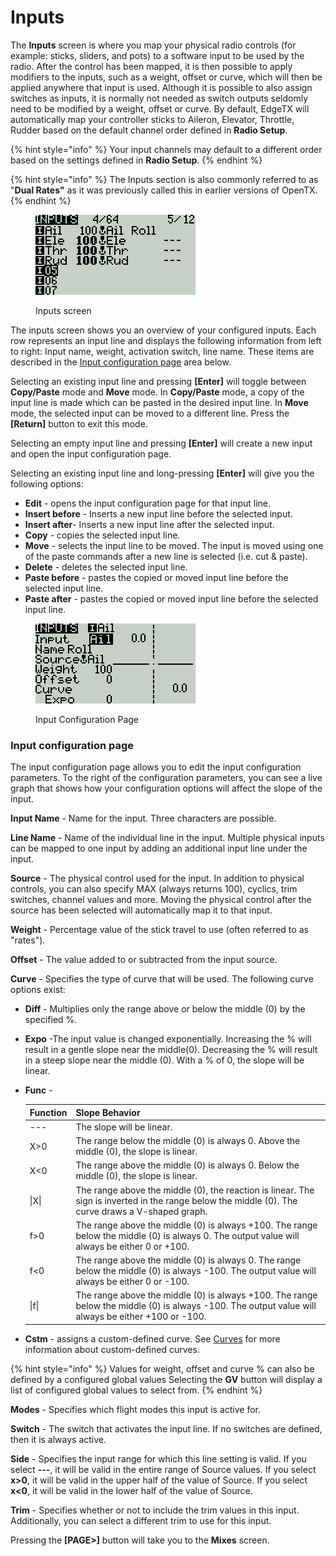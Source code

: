 # Inputs

The **Inputs** screen is where you map your physical radio controls (for example: sticks, sliders, and pots) to a software input to be used by the radio.  After the control has been mapped, it is then possible to apply modifiers to the inputs, such as a weight, offset or curve, which will then be applied anywhere that input is used. Although it is possible to also assign switches as inputs, it is normally not needed as switch outputs seldomly need to be modified by a weight, offset or curve. By default, EdgeTX will automatically map your controller sticks to Aileron, Elevator, Throttle, Rudder based on the default channel order defined in **Radio Setup**.

{% hint style="info" %}
Your input channels may default to a different order based on the settings defined in **Radio Setup**.
{% endhint %}

{% hint style="info" %}
The Inputs section is also commonly referred to as "**Dual Rates"** as it was previously called this in earlier versions of OpenTX.&#x20;
{% endhint %}

<figure><img src="../../../.gitbook/assets/bwinputs1.png" alt=""><figcaption><p>Inputs screen</p></figcaption></figure>

The inputs screen shows you an overview of your configured inputs. Each row represents an input line and displays the following information from left to right: Input name, weight, activation switch, line name. These items are described in the [Input configuration page](inputs.md#input-configuration-page) area below.

Selecting an existing input line and pressing **\[Enter]** will toggle between **Copy/Paste** mode and **Move** mode. In **Copy/Paste** mode, a copy of the input line is made which can be pasted in the desired input line. In **Move** mode, the selected input can be moved to a different line. Press the **\[Return]** button to exit this mode.

Selecting an empty input line and pressing **\[Enter]** will create a new input and open the input configuration page.&#x20;

Selecting an existing input line and long-pressing **\[Enter]** will give you the following options:

* **Edit** - opens the input configuration page for that input line.
* **Insert before** - Inserts a new input line before the selected input.
* **Insert after**- Inserts a new input line after the selected input.
* **Copy** - copies the selected input line.
* **Move** - selects the input line to be moved. The input is moved using one of the paste commands after a new line is selected (i.e. cut & paste).&#x20;
* **Delete** - deletes the selected input line.
* **Paste before** - pastes the copied or moved input line before the selected input line.
* **Paste after** - pastes the copied or moved input line before the selected input line.

<figure><img src="../../../.gitbook/assets/bwinputs2.png" alt=""><figcaption><p>Input Configuration Page</p></figcaption></figure>

### Input configuration page

The input configuration page allows you to edit the input configuration parameters. To the right of the configuration parameters, you can see a live graph that shows how your configuration options will affect the slope of the input.

**Input Name** - Name for the input. Three characters are possible.

**Line Name** - Name of the individual line in the input. Multiple physical inputs can be mapped to one input by adding an additional input line under the input.

**Source** - The physical control used for the input. In addition to physical controls, you can also specify MAX (always returns 100), cyclics, trim switches, channel values and more. Moving the physical control after the source has been selected will automatically map it to that input.

**Weight** - Percentage value of the stick travel to use (often referred to as "rates").&#x20;

**Offset** - The value added to or subtracted from the input source.

**Curve** - Specifies the type of curve that will be used. The following curve options exist:

* **Diff** - Multiplies only the range above or below the middle (0) by the specified %.
* **Expo** -The input value is changed exponentially. Increasing the % will result in a gentle slope near the middle(0). Decreasing the % will result in a steep slope near the middle (0). With a % of 0, the slope will be linear.
*   **Func** -

    | Function | Slope Behavior                                                                                                                                     |
    | -------- | -------------------------------------------------------------------------------------------------------------------------------------------------- |
    | ---      | The slope will be linear.                                                                                                                          |
    | X>0      | The range below the middle (0) is always 0. Above the middle (0), the slope is linear.                                                             |
    | X<0      | The range above the middle (0) is always 0. Below the middle (0), the slope is linear.                                                             |
    | \|X\|    | The range above the middle (0), the reaction is linear. The sign is inverted in the range below the middle (0). The curve draws a V-shaped graph.  |
    | f>0      | The range above the middle (0) is always +100. The range below the middle (0) is always 0. The output value will always be either 0 or +100.       |
    | f<0      | The range above the middle (0) is always 0. The range below the middle (0) is always -100. The output value will always be either 0 or -100.       |
    | \|f\|    | The range above the middle (0) is always +100. The range below the middle (0) is always -100. The output value will always be either +100 or -100. |
* **Cstm** - assigns a custom-defined curve. See [Curves](../curves.md) for more information about custom-defined curves.

{% hint style="info" %}
Values for weight, offset and curve % can also be defined by a configured global values Selecting the **GV** button will display a list of configured global values to select from.
{% endhint %}

**Modes** - Specifies which flight modes this input is active for.

**Switch** - The switch that activates the input line. If no switches are defined, then it is always active.

**Side** - Specifies the input range for which this line setting is valid. If you select **---**, it will be valid in the entire range of Source values. If you select **x>0**, it will be valid in the upper half of the value of Source. If you select **x<0**, it will be valid in the lower half of the value of Source.

**Trim** - Specifies whether or not to include the trim values in this input. Additionally, you can select a different trim to use for this input.

Pressing the **\[PAGE>]** button will take you to the **Mixes** screen.
